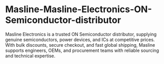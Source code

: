 # Masline-Masline-Electronics-ON-Semiconductor-distributor
Masline Electronics is a trusted ON Semiconductor distributor, supplying genuine semiconductors, power devices, and ICs at competitive prices. With bulk discounts, secure checkout, and fast global shipping, Masline supports engineers, OEMs, and procurement teams with reliable sourcing and technical expertise.
